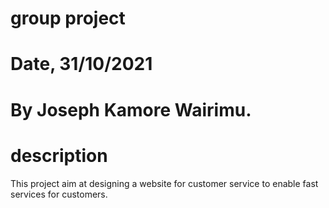 # group project


# Date, 31/10/2021


# By Joseph Kamore Wairimu.

# description
This project aim at designing a website for customer service to enable fast services for customers.


